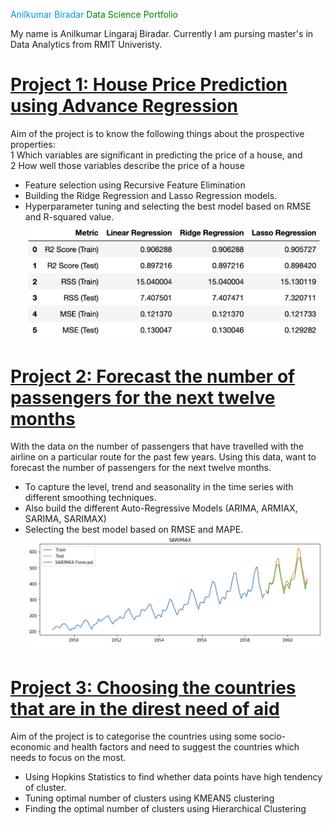 <span style="color:#0099cc">Anilkumar Biradar</span>
<span style="color:green">Data Science Portfolio</span>

My name is Anilkumar Lingaraj Biradar. Currently I am pursing master's in Data Analytics from RMIT Univeristy.

# [Project 1: House Price Prediction using Advance Regression](https://github.com/Anilbiradar014/House-Price-Prediction-Using-Advance-Regression/blob/main/README.md)
Aim of the project is to know the following things about the prospective properties:<br/>
1 Which variables are significant in predicting the price of a house, and<br/>
2 How well those variables describe the price of a house
+ Feature selection using Recursive Feature Elimination 
+ Building the Ridge Regression and Lasso Regression models.
+ Hyperparameter tuning and selecting the best model based on RMSE and R-squared value.
![](/Images/Result_P1.png)


# [Project 2: Forecast the number of passengers for the next twelve months](https://github.com/Anilbiradar014/Forecast-the-number-of-passengers-for-the-next-twelve-months)

With the data on the number of passengers that have travelled with the airline on a particular route for the past few years. Using this data, want to forecast the number of passengers for the next twelve months.

+ To capture the level, trend and seasonality in the time series with different smoothing techniques.
+ Also build the different Auto-Regressive Models (ARIMA, ARMIAX, SARIMA, SARIMAX)
+ Selecting the best model based on RMSE and MAPE.
![](/Images/SARIMAX_P2.png)

# [Project 3: Choosing the countries that are in the direst need of aid](https://github.com/Anilbiradar014/choosing-the-countries-that-are-in-the-direst-need-of-aid.)
Aim of the project is to categorise the countries using some socio-economic and health factors and need to suggest the countries which needs to focus on the most.
* Using Hopkins Statistics to find whether data points have high tendency of cluster.
* Tuning optimal number of clusters using KMEANS clustering 
* Finding the optimal number of clusters using Hierarchical Clustering

